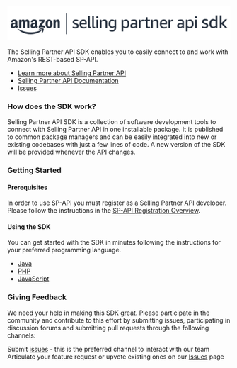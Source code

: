 <img src="docs/logo.png" alt="Selling Partner API SDK logo" width="700"/>

The Selling Partner API SDK enables you to easily connect to and work with Amazon's REST-based SP-API. 

* [Learn more about Selling Partner API](https://developer.amazonservices.com/)
* [Selling Partner API Documentation](https://developer-docs.amazon.com/sp-api/)
* [Issues][sdk-issues]

### How does the SDK work?

Selling Partner API SDK is a collection of software development tools to connect with Selling Partner API in one installable package. It is published to common package managers and can be easily integrated into new or existing codebases with just a few lines of code. A new version of the SDK will be provided whenever the API changes.

### Getting Started

#### Prerequisites

In order to use SP-API you must register as a Selling Partner API developer. Please follow the instructions in the [SP-API Registration Overview](https://developer-docs.amazon.com/sp-api/docs/sp-api-registration-overview).

#### Using the SDK

You can get started with the SDK in minutes following the instructions for your preferred programming language.

* [Java](https://github.com/amzn/selling-partner-api-sdk/tree/main/java)
* [PHP](https://github.com/amzn/selling-partner-api-sdk/tree/main/php)
* [JavaScript](https://github.com/amzn/selling-partner-api-sdk/tree/main/javascript)

### Giving Feedback

We need your help in making this SDK great. Please participate in the community and contribute to this effort by submitting issues, participating in discussion forums and submitting pull requests through the following channels:

Submit [issues](https://github.com/amzn/selling-partner-api-sdk/issues/new/choose) - this is the preferred channel to interact with our team
Articulate your feature request or upvote existing ones on our [Issues][sdk-issues] page

[sdk-issues]: https://github.com/amzn/selling-partner-api-sdk/issues
